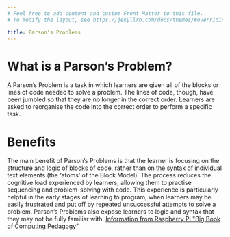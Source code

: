 ```yaml
---
# Feel free to add content and custom Front Matter to this file.
# To modify the layout, see https://jekyllrb.com/docs/themes/#overriding-theme-defaults

title: Parson's Problems
---
```


# What is a Parson’s Problem? 
A Parson’s Problem is a task in which learners are given all of the blocks or lines of code needed to solve a problem. The lines of code, though, have been jumbled so that they are no longer in the correct order. Learners are asked to reorganise the code into the correct order to perform a specific task. 
# Benefits
The main benefit of Parson’s Problems is that the learner is focusing on the structure and logic of blocks of code, rather than on the syntax of individual text elements (the ‘atoms’ of the Block Model). The process reduces the cognitive load experienced by learners, allowing them to practise sequencing and problem-solving with code. This experience is particularly helpful in the early stages of learning to program, when learners may be easily frustrated and put off by repeated unsuccessful attempts to solve a problem. Parson’s Problems also expose learners to logic and syntax that they may not be fully familiar with.
[Information from Raspberry Pi "Big Book of Computing Pedagogy"](https://www.raspberrypi.org/hello-world/issues/the-big-book-of-computing-pedagogy)

